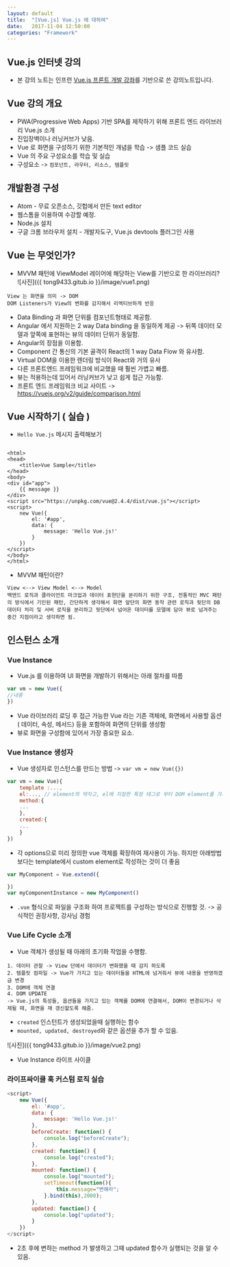 ```yaml
---
layout: default
title:  "[Vue.js] Vue.js 에 대하여"
date:   2017-11-04 12:50:00
categories: "Framework"
---
```


## Vue.js 인터넷 강의
* 본 강의 노트는 인프런 [Vue.js 프론트 개발 강좌](https://www.inflearn.com/course/vue-pwa-vue-js-%EA%B8%B0%EB%B3%B8/)를 기반으로 쓴 강의노트입니다.

##  Vue 강의 개요
* PWA(Progressive Web Apps) 기반 SPA를 제작하기 위해 프론트 엔드 라이브러리 Vue.js 소개
* 진입장벽이나 러닝커브가 낮음.
* Vue 로 화면을 구성하기 위한 기본적인 개념을 학습 -> 샘플 코드 실습
* Vue 의 주요 구성요소를 학습 및 실습
* 구성요소 -> `컴포넌트, 라우터, 리소스, 템플릿`

## 개발환경 구성
* Atom - 무료 오픈소스, 깃헙에서 만든 text editor
* 웹스톰을 이용하여 수강할 예정.
* Node.js 설치
* 구글 크롬 브라우저 설치 - 개발자도구, Vue.js devtools 플러그인 사용

## Vue 는 무엇인가?
* MVVM 패턴에 ViewModel 레이어에 해당하는 View를 기반으로 한 라이브러리?
![사진]({{ tong9433.gitub.io }}/image/vue1.png)

```
View 는 화면을 의미 -> DOM
DOM Listeners가 View의 변화를 감지해서 리엑티브하게 반응
```

* Data Binding 과 화면 단위를 컴포넌트형태로 제공함.
* Angular 에서 지원하는 2 way Data binding 을 동일하게 제공 -> 뒤쪽 데이터 모델과 앞쪽에 표현하는 뷰의 데이터 단위가 동일함.
* Angular의 장점을 이용함.
* Component 간 통신의 기본 골격이 React의 1 way Data Flow 와 유사함.
* Virtual DOM을 이용한 렌더링 방식이 React와 거의 유사
* 다른 프론트엔드 프레임워크에 비교했을 때 훨씬 가볍고 빠름.
* 뷰는 적용하는데 있어서 러닝커브가 낮고 쉽게 접근 가능함.
* 프론트 엔드 프레임워크 비교 사이트 -> https://vuejs.org/v2/guide/comparison.html

## Vue 시작하기 ( 실습 )
* `Hello Vue.js` 메시지 출력해보기

```

<html>
<head>
    <title>Vue Sample</title>
</head>
<body>
<div id="app">
    {{ message }}
</div>
<script src="https://unpkg.com/vue@2.4.4/dist/vue.js"></script>
<script>
    new Vue({
        el: '#app',
        data: {
            message: 'Hello Vue.js!'
        }
    })
</script>
</body>
</html>
```

* MVVM 패턴이란?

```
View <--> View Model <--> Model
백엔드 로직과 클라이언트 마크업과 데이터 표현단을 분리하기 위한 구조, 전통적인 MVC 패턴의 방식에서 기인된 패턴, 간단하게 생각해서 화면 앞단의 화면 동작 관련 로직과 뒷단의 DB데이터 처리 및 서버 로직을 분리하고 뒷단에서 넘어온 데이터를 모델에 담아 뷰로 넘겨주는 중간 지점이라고 생각하면 됨.
```

## 인스턴스 소개
### Vue Instance
* Vue.js 를 이용하여 UI 화면을 개발하기 위해서는 아래 절차를 따름

```javascript
var vm = new Vue({
//내용
})
```

* Vue 라이브러리 로딩 후 접근 가능한 Vue 라는 기존 객체에, 화면에서 사용할 옵션  ( 데이터, 속성, 메서드) 등을 포함하여 화면의 단위를 생성함
* 뷰로 화면을 구성함에 있어서 가장 중요한 요소.

### Vue Instance 생성자
* Vue 생성자로 인스턴스를 만드는 방법 -> `var vm = new Vue({})`

```javascript
var vm = new Vue){
	template :...,
	el:..., // element의 약자고, el에 지정한 특정 태그로 부터 DOM element를 가져옴
	method:{
	...
	},
	created:{
	...
	}
})
```

* 각 options으로 미리 정의한 vue 객체를 확장하여 재사용이 가능. 하지만 아래방법 보다는 template에서 custom element로 작성하는 것이 더 좋음

```javascript
var MyComponent = Vue.extend({

})
var myComponentInstance = new MyComponent()
```

* `.vue` 형식으로 파일을 구조화 하여 프로젝트를 구성하는 방식으로 진행할 것. -> 공식적인 권장사항, 강사님 경험

### Vue Life Cycle 소개
* Vue 객체가 생성될 때 아래의 초기화 작업을 수행함.

```
1. 데이터 관찰 -> View 단에서 데이터가 변화했을 때 감지 하도록
2. 템플릿 컴파일 -> Vue가 가지고 있는 데이터들을 HTML에 넘겨줘서 뷰에 내용을 반영하겠금 변경
3. DOM에 객체 연결
4. DOM UPDATE
-> Vue.js의 특성들, 옵션들을 가지고 있는 객체를 DOM에 연결해서, DOM이 변경되거나 삭제될 때, 화면을 재 갱신할도록 해줌.
```

* `created` 인스턴트가 생성되었을때 실행하는 함수
* `mounted, updated, destroyed`와 같은 옵션을 추가 할 수 있음.

![사진]({{ tong9433.gitub.io }}/image/vue2.png)

* Vue Instance 라이프 사이클

### 라이프싸이클 훅 커스텀 로직 실습

```javascript
<script>
    new Vue({
        el: '#app',
        data: {
            message: 'Hello Vue.js!'
        },
        beforeCreate: function() {
            console.log("beforeCreate");
        },
        created: function() {
            console.log("created");
        },
        mounted: function() {
            console.log("mounted");
            setTimeout(function(){
                this.message="변해라";
            }.bind(this),2000);
        },
        updated: function() {
            console.log("updated");
        }
    })
</script>
```

* 2초 후에 변하는 method 가 발생하고 그때 updated 함수가 실행되는 것을 알 수 있음.
